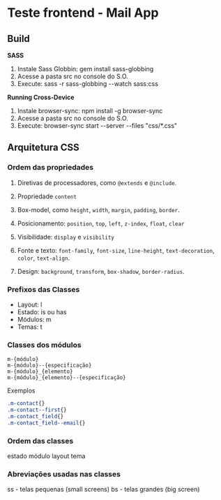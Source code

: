 Teste frontend - Mail App
=====

Build
-----------------

**SASS**

1. Instale Sass Globbin: gem install sass-globbing
2. Acesse a pasta src no console do S.O.
3. Execute: sass -r sass-globbing --watch sass:css

**Running Cross-Device**

1. Instale browser-sync: npm install -g browser-sync
2. Acesse a pasta src no console do S.O.
3. Execute: browser-sync start --server --files "css/*.css"

Arquitetura CSS
-----------------

### Ordem das propriedades

1. Diretivas de processadores, como ```@extends``` e ```@include```.

2. Propriedade ```content```

3. Box-model, como ```height```, ```width```, ```margin```, ```padding```, ```border```.

4. Posicionamento: ```position```, ```top```, ```left```, ```z-index```, ```float```, ```clear```

5. Visibilidade: ```display``` e ```visibility```

6. Fonte e texto: ```font-family```, ```font-size```, ```line-height```, ```text-decoration```, ```color```, ```text-align```.

7. Design: ```background```, ```transform```, ```box-shadow```, ```border-radius```.

### Prefixos das Classes

* Layout: l
* Estado: is ou has
* Módulos: m
* Temas: t

### Classes dos módulos

```
m-{módulo}
m-{módulo}--{especificação}
m-{módulo}_{elemento}
m-{módulo}_{elemento}--{especificação}
```
Exemplos

```css
.m-contact{}
.m-contact--first{}
.m-contact_field{}
.m-contact_field--email{}
```

### Ordem das classes

estado módulo layout tema

### Abreviações usadas nas classes

ss - telas pequenas (small screens)
bs - telas grandes (big screen)
